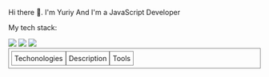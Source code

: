 Hi there 👋. 
I'm Yuriy
And I'm a JavaScript Developer

My tech stack:

<img src="https://img.shields.io/badge/JavaScript-ffca3a?style=for-the-badge&logo=JavaScript&logoColor=black"/>

<img src="https://img.shields.io/badge/ <НАДПИСЬ НА БЕЙДЖЕ> - < ЦВЕТ ФОНА> ?style=for-the-badge&logo=    <НАЗВАНИЕ ЛОГОТИПА> &logoColor=  <ЦВЕТ ЛОГОТИПА>.   "/>

<img src="https://img.shields.io/badge/ <НАДПИСЬ НА БЕЙДЖЕ> - < ЦВЕТ ФОНА> ?style=for-the-badge&logo=    <НАЗВАНИЕ ЛОГОТИПА> &logoColor=  <ЦВЕТ ЛОГОТИПА>.   "/>

 <div style="display: flex; padding: 5px; border: 1px solid gray">
      <div style="padding: 5px; border: 1px solid gray">Techonologies</div>
      <div style="padding: 5px; border: 1px solid gray">Description</div>
      <div style="padding: 5px; border: 1px solid gray">Tools</div>
 </div>
